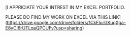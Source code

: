 [I APPRICIATE YOUR INTREST IN MY EXCEL PORTFOLIO.

PLEASE DO FIND MY WORK ON EXCEL VIA THIS LINK](https://drive.google.com/drive/folders/1CkFIurGKuqXga-E8yCI6rUTLqaQPCUFv?usp=sharing)
